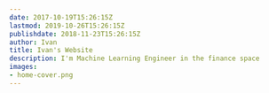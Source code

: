 ```yaml
---
date: 2017-10-19T15:26:15Z
lastmod: 2019-10-26T15:26:15Z
publishdate: 2018-11-23T15:26:15Z
author: Ivan 
title: Ivan's Website
description: I'm Machine Learning Engineer in the finance space
images:
- home-cover.png
---
```


